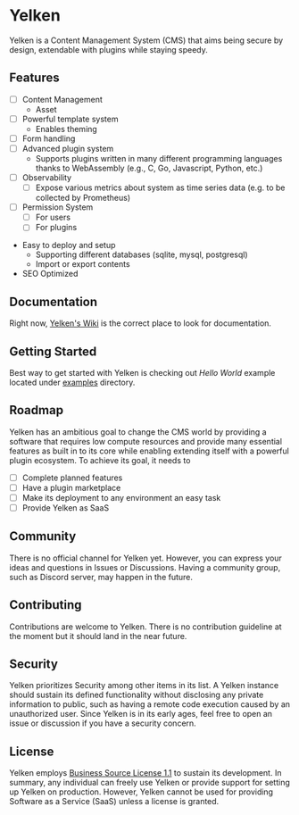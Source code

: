 # Yelken

Yelken is a Content Management System (CMS) that aims being secure by design, extendable with plugins while staying speedy.

## Features

* [ ] Content Management
  * Asset
* [ ] Powerful template system
  * Enables theming
* [ ] Form handling
* [ ] Advanced plugin system
  * Supports plugins written in many different programming languages thanks to WebAssembly (e.g., C, Go, Javascript, Python, etc.)
* [ ] Observability
  * [ ] Expose various metrics about system as time series data (e.g. to be collected by Prometheus)
* [ ] Permission System
  * [ ] For users
  * [ ] For plugins
* Easy to deploy and setup
  * Supporting different databases (sqlite, mysql, postgresql)
  * Import or export contents
* SEO Optimized

## Documentation

Right now, [Yelken's Wiki](https://github.com/bwqr/yelken/wiki) is the correct place to look for documentation.

## Getting Started

Best way to get started with Yelken is checking out *Hello World* example located under [examples](examples/hello-world) directory.

## Roadmap

Yelken has an ambitious goal to change the CMS world by providing a software that requires low compute resources and provide many essential features as built in to its core while enabling extending itself with a powerful plugin ecosystem.
To achieve its goal, it needs to

* [ ] Complete planned features
* [ ] Have a plugin marketplace
* [ ] Make its deployment to any environment an easy task
* [ ] Provide Yelken as SaaS

## Community

There is no official channel for Yelken yet. However, you can express your ideas and questions in Issues or Discussions.
Having a community group, such as Discord server, may happen in the future.

## Contributing

Contributions are welcome to Yelken. There is no contribution guideline at the moment but it should land in the near future.

## Security

Yelken prioritizes Security among other items in its list.
A Yelken instance should sustain its defined functionality without disclosing any private information to public, such as having a remote code execution caused by an unauthorized user.
Since Yelken is in its early ages, feel free to open an issue or discussion if you have a security concern.

## License

Yelken employs [Business Source License 1.1](LICENSE) to sustain its development.
In summary, any individual can freely use Yelken or provide support for setting up Yelken on production.
However, Yelken cannot be used for providing Software as a Service (SaaS) unless a license is granted.
